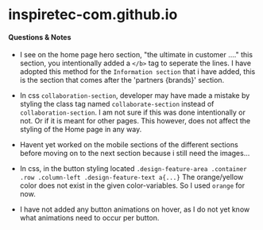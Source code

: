 # inspiretec-com.github.io

#### Questions & Notes
- I see on the home page hero section, "the ultimate in customer ...." this section, you intentionally added a `</b>` tag to seperate the lines. I have adopted this method for the `Information section` that i have added, this is the section that comes after the 'partners {brands}' section.

- In css `collaboration-section`, developer may have made a mistake by styling the class tag named `collaborate-section` instead of `collaboration-section`. I am not sure if this was done intentionally or not. Or if it is meant for other pages. This however, does not affect the styling of the Home page in any way.

- Havent yet worked on the mobile sections of the different sections before moving on to the next section because i still need the images...

- In css, in the button styling located `.design-feature-area .container .row .column-left .design-feature-text a{...}` The orange/yellow color does not exist in the given color-variables. So I used `orange` for now. 

- I have not added any button animations on hover, as I do not yet know what animations need to occur per button.